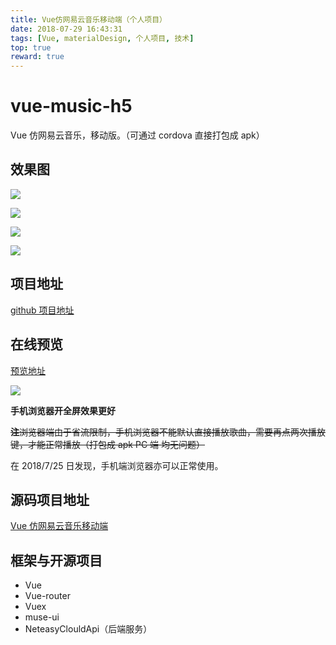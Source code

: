 ```yaml
---
title: Vue仿网易云音乐移动端（个人项目）
date: 2018-07-29 16:43:31
tags: [Vue, materialDesign, 个人项目, 技术]
top: true
reward: true
---
```


# vue-music-h5

Vue 仿网易云音乐，移动版。（可通过 cordova 直接打包成 apk）

<!-- more -->

## 效果图

![](https://ws1.sinaimg.cn/large/0064OUUqly1ftogxmgtk0j30u01hcqv5.jpg)

![](https://ws1.sinaimg.cn/large/0064OUUqly1ftogxjro2tj30u01hcwur.jpg)

![](https://ws1.sinaimg.cn/large/0064OUUqly1ftogxgolmhj30u01hckg2.jpg)

![](https://ws1.sinaimg.cn/large/0064OUUqly1ftogxdfrmej30u01hc7dx.jpg)

## 项目地址

[github 项目地址](https://github.com/snoopy1996/express-angularjs-EMS)

## 在线预览

[预览地址](http://supersy.xyz/music-wy)

![](https://ws1.sinaimg.cn/large/0064OUUqly1ftoh0r5fpcj308307rdg0.jpg)

**手机浏览器开全屏效果更好**

~~**注**浏览器端由于省流限制，手机浏览器不能默认直接播放歌曲，需要再点两次播放键，才能正常播放（打包成 apk PC 端 均无问题）~~

在 2018/7/25 日发现，手机端浏览器亦可以正常使用。

## 源码项目地址

[Vue 仿网易云音乐移动端](https://github.com/snoopy1996/vue-music-h5)

## 框架与开源项目

- Vue
- Vue-router
- Vuex
- muse-ui
- NeteasyClouldApi（后端服务）
